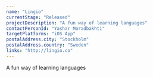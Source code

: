 ```yaml
---
name: "Lingio"
currentStage: "Released"
projectDescription: "A fun way of learning languages"
contactPersonId: "Yashar Moradbakhti"
targetPlatforms: "iOS App"
postalAddress.city: "Stockholm"
postalAddress.country: "Sweden"
links: "http://lingio.co"
---
```

A fun way of learning languages